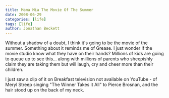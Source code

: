 ```yaml
---
title: Mama Mia The Movie Of The Summer
date: 2008-06-29
categories: [life]
tags: [life]
author: Jonathan Beckett
---
```


Without a shadow of a doubt, I think it's going to be the movie of the summer. Something about it reminds me of Grease. I just wonder if the movie studio know what they have on their hands? Millions of kids are going to queue up to see this... along with millions of parents who sheepishly claim they are taking them but will laugh, cry and cheer more than their children.

I just saw a clip of it on Breakfast television not available on YouTube - of Meryl Streep singing "The Winner Takes it All" to Pierce Brosnan, and the hair stood up on the back of my neck.